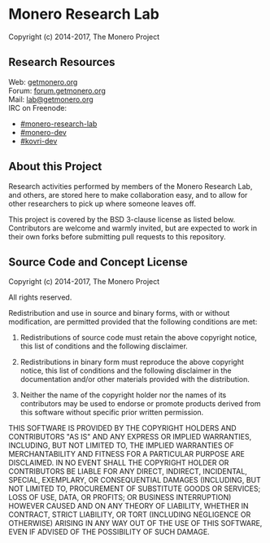 # Monero Research Lab

Copyright (c) 2014-2017, The Monero Project

## Research Resources

Web: [getmonero.org](https://getmonero.org)  
Forum: [forum.getmonero.org](https://forum.getmonero.org)  
Mail: [lab@getmonero.org](mailto:lab@getmonero.org)  
IRC on Freenode:
- [#monero-research-lab](http://webchat.freenode.net/?randomnick=1&channels=%23monero-research-lab&prompt=1&uio=d4)
- [#monero-dev](http://webchat.freenode.net/?randomnick=1&channels=%23monero-dev&prompt=1&uio=d4)
- [#kovri-dev](http://webchat.freenode.net/?randomnick=1&channels=%23kovri-dev&prompt=1&uio=d4)

## About this Project

Research activities performed by members of the Monero Research Lab, and others, are stored here to make collaboration easy, and to allow for other researchers to pick up where someone leaves off.

This project is covered by the BSD 3-clause license as listed below. Contributors are welcome and warmly invited, but are expected to work in their own forks before submitting pull requests to this repository.

## Source Code and Concept License

Copyright (c) 2014-2017, The Monero Project

All rights reserved.

Redistribution and use in source and binary forms, with or without modification, are permitted provided that the following conditions are met:

1. Redistributions of source code must retain the above copyright notice, this list of conditions and the following disclaimer.

2. Redistributions in binary form must reproduce the above copyright notice, this list of conditions and the following disclaimer in the documentation and/or other materials provided with the distribution.

3. Neither the name of the copyright holder nor the names of its contributors may be used to endorse or promote products derived from this software without specific prior written permission.

THIS SOFTWARE IS PROVIDED BY THE COPYRIGHT HOLDERS AND CONTRIBUTORS "AS IS" AND ANY EXPRESS OR IMPLIED WARRANTIES, INCLUDING, BUT NOT LIMITED TO, THE IMPLIED WARRANTIES OF MERCHANTABILITY AND FITNESS FOR A PARTICULAR PURPOSE ARE DISCLAIMED. IN NO EVENT SHALL THE COPYRIGHT HOLDER OR CONTRIBUTORS BE LIABLE FOR ANY DIRECT, INDIRECT, INCIDENTAL, SPECIAL, EXEMPLARY, OR CONSEQUENTIAL DAMAGES (INCLUDING, BUT NOT LIMITED TO, PROCUREMENT OF SUBSTITUTE GOODS OR SERVICES; LOSS OF USE, DATA, OR PROFITS; OR BUSINESS INTERRUPTION) HOWEVER CAUSED AND ON ANY THEORY OF LIABILITY, WHETHER IN CONTRACT, STRICT LIABILITY, OR TORT (INCLUDING NEGLIGENCE OR OTHERWISE) ARISING IN ANY WAY OUT OF THE USE OF THIS SOFTWARE, EVEN IF ADVISED OF THE POSSIBILITY OF SUCH DAMAGE.
